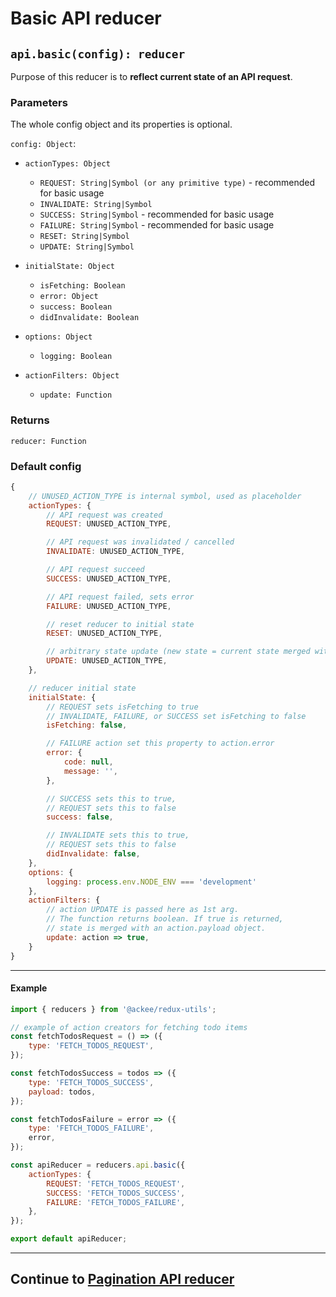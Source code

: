 # Basic API reducer

## `api.basic(config): reducer`

Purpose of this reducer is to **reflect current state of an API request**.

### Parameters

The whole config object and its properties is optional.

`config: Object`:

-   `actionTypes: Object`

    -   `REQUEST: String|Symbol (or any primitive type)` - recommended for basic usage
    -   `INVALIDATE: String|Symbol`
    -   `SUCCESS: String|Symbol` - recommended for basic usage
    -   `FAILURE: String|Symbol` - recommended for basic usage
    -   `RESET: String|Symbol`
    -   `UPDATE: String|Symbol`

-   `initialState: Object`

    -   `isFetching: Boolean`
    -   `error: Object`
    -   `success: Boolean`
    -   `didInvalidate: Boolean`

-   `options: Object`

    -   `logging: Boolean`

-   `actionFilters: Object`
    -   `update: Function`

### Returns

`reducer: Function`

### Default config

```js
{
    // UNUSED_ACTION_TYPE is internal symbol, used as placeholder
    actionTypes: {
        // API request was created
        REQUEST: UNUSED_ACTION_TYPE,

        // API request was invalidated / cancelled
        INVALIDATE: UNUSED_ACTION_TYPE,

        // API request succeed
        SUCCESS: UNUSED_ACTION_TYPE,

        // API request failed, sets error
        FAILURE: UNUSED_ACTION_TYPE,

        // reset reducer to initial state
        RESET: UNUSED_ACTION_TYPE,

        // arbitrary state update (new state = current state merged with action.payload object)
        UPDATE: UNUSED_ACTION_TYPE,
    },

    // reducer initial state
    initialState: {
        // REQUEST sets isFetching to true
        // INVALIDATE, FAILURE, or SUCCESS set isFetching to false
        isFetching: false,

        // FAILURE action set this property to action.error
        error: {
            code: null,
            message: '',
        },

        // SUCCESS sets this to true,
        // REQUEST sets this to false
        success: false,

        // INVALIDATE sets this to true,
        // REQUEST sets this to false
        didInvalidate: false,
    },
    options: {
        logging: process.env.NODE_ENV === 'development'
    },
    actionFilters: {
        // action UPDATE is passed here as 1st arg.
        // The function returns boolean. If true is returned,
        // state is merged with an action.payload object.
        update: action => true,
    }
}
```

---

#### Example

```js
import { reducers } from '@ackee/redux-utils';

// example of action creators for fetching todo items
const fetchTodosRequest = () => ({
    type: 'FETCH_TODOS_REQUEST',
});

const fetchTodosSuccess = todos => ({
    type: 'FETCH_TODOS_SUCCESS',
    payload: todos,
});

const fetchTodosFailure = error => ({
    type: 'FETCH_TODOS_FAILURE',
    error,
});

const apiReducer = reducers.api.basic({
    actionTypes: {
        REQUEST: 'FETCH_TODOS_REQUEST',
        SUCCESS: 'FETCH_TODOS_SUCCESS',
        FAILURE: 'FETCH_TODOS_FAILURE',
    },
});

export default apiReducer;
```

---

## Continue to [Pagination API reducer](../pagination/README.md)
